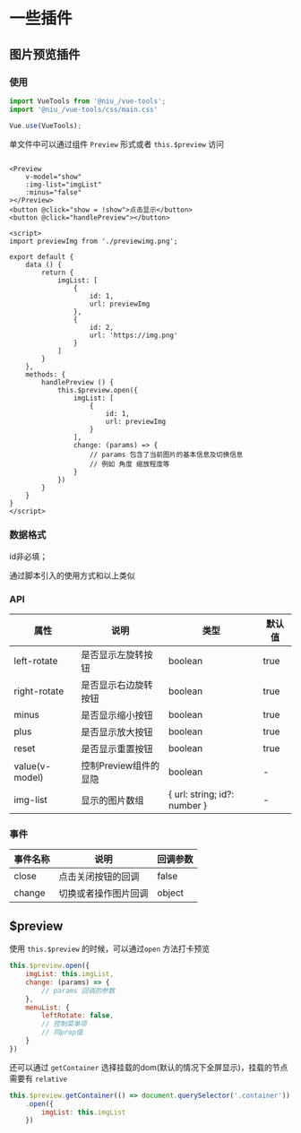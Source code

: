 # 一些插件

## 图片预览插件

### 使用

```javascript
import VueTools from '@niu_/vue-tools';
import '@niu_/vue-tools/css/main.css'

Vue.use(VueTools);
```

单文件中可以通过组件 `Preview` 形式或者 `this.$preview` 访问

```vue

<Preview
    v-model="show"
    :img-list="imgList"
    :minus="false"
></Preview>
<button @click="show = !show">点击显示</button>
<button @click="handlePreview"></button>

<script>
import previewImg from './previewimg.png';

export default {
    data () {
        return {
            imgList: [
                {
                    id: 1,
                    url: previewImg
                },
                {
                    id: 2,
                    url: 'https://img.png'
                }
            ]
        }
    },
    methods: {
        handlePreview () {
            this.$preview.open({
                imgList: [
                    {
                        id: 1,
                        url: previewImg
                    }
                ],
                change: (params) => {
                    // params 包含了当前图片的基本信息及切换信息
                    // 例如 角度 缩放程度等
                }
            })
        }
    }
}
</script>
```

### 数据格式

id非必填；

通过脚本引入的使用方式和以上类似

### API

| 属性 | 说明 | 类型 | 默认值 |
| ---- | ---- | ---- | ---- |
| left-rotate | 是否显示左旋转按钮 | boolean | true |
| right-rotate | 是否显示右边旋转按钮 | boolean | true |
| minus | 是否显示缩小按钮 | boolean | true |
| plus | 是否显示放大按钮 | boolean | true |
| reset | 是否显示重置按钮 | boolean | true |
| value(v-model) | 控制Preview组件的显隐 | boolean | -
| img-list | 显示的图片数组 | { url: string; id?: number } | -

### 事件

| 事件名称 | 说明 | 回调参数 |
| ----- | ----- | ----- |
| close | 点击关闭按钮的回调 | false |
| change | 切换或者操作图片回调 | object |

## $preview

使用 `this.$preview` 的时候，可以通过`open` 方法打卡预览

```javascript
this.$preview.open({
    imgList: this.imgList,
    change: (params) => {
        // params 回调的参数
    },
    menuList: {
        leftRotate: false,
        // 控制菜单项
        // 同prop值
    }
})
```

还可以通过 `getContainer` 选择挂载的dom(默认的情况下全屏显示)，挂载的节点需要有 `relative`

```javascript
this.$preview.getContainer(() => document.querySelector('.container'))
    .open({
        imgList: this.imgList
    })
```
